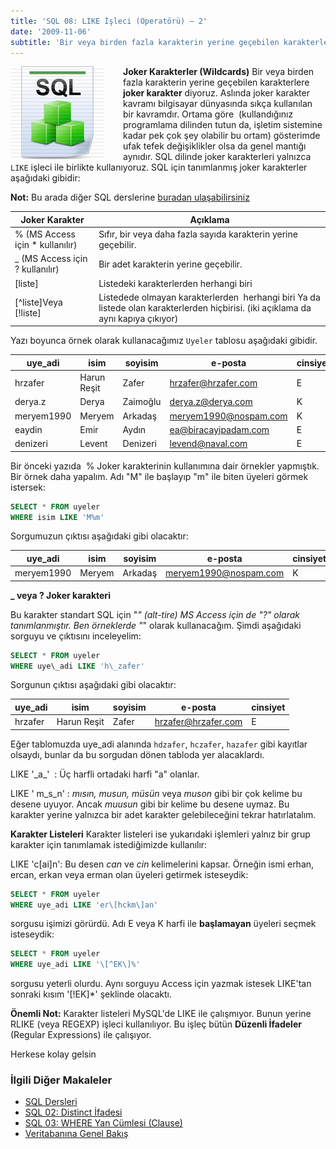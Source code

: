 ```yaml
---
title: 'SQL 08: LIKE İşleci (Operatörü) – 2'
date: '2009-11-06'
subtitle: 'Bir veya birden fazla karakterin yerine geçebilen karakterlere **joker karakter** diyoruz. Aslında joker karakter kavramı bilgisayar dünyasında sıkça kullanılan bir kavramdır.'
---
```


<img align="left" style="margin-right: 30px;margin-bottom: 0px;"  src="img/blog/Schema-SQL1.jpg">

**Joker Karakterler (Wildcards)** 
Bir veya birden fazla karakterin yerine geçebilen karakterlere **joker karakter** diyoruz. Aslında joker karakter kavramı bilgisayar dünyasında sıkça kullanılan bir kavramdır. Ortama göre  (kullandığınız programlama dilinden tutun da, işletim sistemine kadar pek çok şey olabilir bu ortam) gösterimde ufak tefek değişiklikler olsa da genel mantığı aynıdır. SQL dilinde joker karakterleri yalnızca `LIKE` işleci ile birlikte kullanıyoruz. SQL için tanımlanmış joker karakterler aşağıdaki gibidir:  

**Not:** Bu arada diğer SQL derslerine [buradan ulaşabilirsiniz](http://www.hrzafer.com/sql-dersleri)

| **Joker Karakter** | **Açıklama** |
| --- | --- |
| % (MS Access için * kullanılır) | Sıfır, bir veya daha fazla sayıda karakterin yerine geçebilir. |
| _ (MS Access için ? kullanılır) | Bir adet karakterin yerine geçebilir. |
| \[liste\] | Listedeki karakterlerden herhangi biri |
| \[^liste\]Veya \[!liste\] | Listedede olmayan karakterlerden  herhangi biri Ya da listede olan karakterlerden hiçbirisi. (iki açıklama da aynı kapıya çıkıyor) |

Yazı boyunca örnek olarak kullanacağımız `Uyeler` tablosu aşağıdaki gibidir.

| uye_adi | isim | soyisim | e-posta | cinsiyet |
| --- | --- | --- | --- | --- |
| hrzafer | Harun Reşit | Zafer | hrzafer@hrzafer.com | E   |
| derya.z | Derya | Zaimoğlu | derya.z@derya.com | K   |
| meryem1990 | Meryem | Arkadaş | meryem1990@nospam.com | K   |
| eaydin | Emir | Aydın | ea@biracayipadam.com | E   |
| denizeri | Levent | Denizeri | levend@naval.com | E   |

Bir önceki yazıda  % Joker karakterinin kullanımına dair örnekler yapmıştık. Bir örnek daha yapalım. Adı "M" ile başlayıp "m" ile biten üyeleri görmek istersek:

```sql
SELECT * FROM uyeler
WHERE isim LIKE 'M%m'
```

Sorgumuzun çıktısı aşağıdaki gibi olacaktır:

| uye_adi | isim | soyisim | e-posta | cinsiyet |
| --- | --- | --- | --- | --- |
| meryem1990 | Meryem | Arkadaş | meryem1990@nospam.com | K   |

**_ veya ? Joker karakteri** 

Bu karakter standart SQL için "_" (alt-tire) MS Access için de "?" olarak tanımlanmıştır. Ben örneklerde "_" olarak kullanacağım. Şimdi aşağıdaki sorguyu ve çıktısını inceleyelim:

```sql
SELECT * FROM uyeler
WHERE uye\_adi LIKE 'h\_zafer'
```

Sorgunun çıktısı aşağıdaki gibi olacaktır:

| uye_adi | isim | soyisim | e-posta | cinsiyet |
| --- | --- | --- | --- | --- |
| hrzafer | Harun Reşit | Zafer | hrzafer@hrzafer.com | E   |

Eğer tablomuzda uye\_adi alanında `hdzafer`, `hczafer`, `hazafer` gibi kayıtlar olsaydı, bunlar da bu sorgudan dönen tabloda yer alacaklardı. 

LIKE '\_a_'  : Üç harfli ortadaki harfi "a" olanlar. 

LIKE ' m\_s\_n' : _mısın, musun, müsün_ veya _muson_ gibi bir çok kelime bu desene uyuyor. Ancak _muusun_ gibi bir kelime bu desene uymaz. Bu karakter yerine yalnızca bir adet karakter gelebileceğini tekrar hatırlatalım. 

**Karakter Listeleri** Karakter listeleri ise yukarıdaki işlemleri yalnız bir grup karakter için tanımlamak istediğimizde kullanılır: 

LIKE 'c\[ai\]n': Bu desen _can_ ve _cin_ kelimelerini kapsar. Örneğin ismi erhan, ercan, erkan veya erman olan üyeleri getirmek isteseydik:

```sql
SELECT * FROM uyeler
WHERE uye_adi LIKE 'er\[hckm\]an'
```

sorgusu işimizi görürdü. Adı E veya K harfi ile **başlamayan** üyeleri seçmek isteseydik:

```sql
SELECT * FROM uyeler
WHERE uye_adi LIKE '\[^EK\]%'
```

sorgusu yeterli olurdu. Aynı sorguyu Access için yazmak istesek LIKE'tan sonraki kısım '\[!EK\]*' şeklinde olacaktı.

**Önemli Not:** Karakter listeleri MySQL'de LIKE ile çalışmıyor. Bunun yerine RLIKE (veya REGEXP) işleci kullanılıyor. Bu işleç bütün **Düzenli İfadeler** (Regular Expressions) ile çalışıyor.

Herkese kolay gelsin

### İlgili Diğer Makaleler

- [SQL Dersleri](/sql-dersleri)
- [SQL 02: Distinct İfadesi](/sql-distinct-ifadesi)
- [SQL 03: WHERE Yan Cümlesi (Clause)](/sql-where-clause)
- [Veritabanına Genel Bakış](/veritabanina-genel-bakis)

